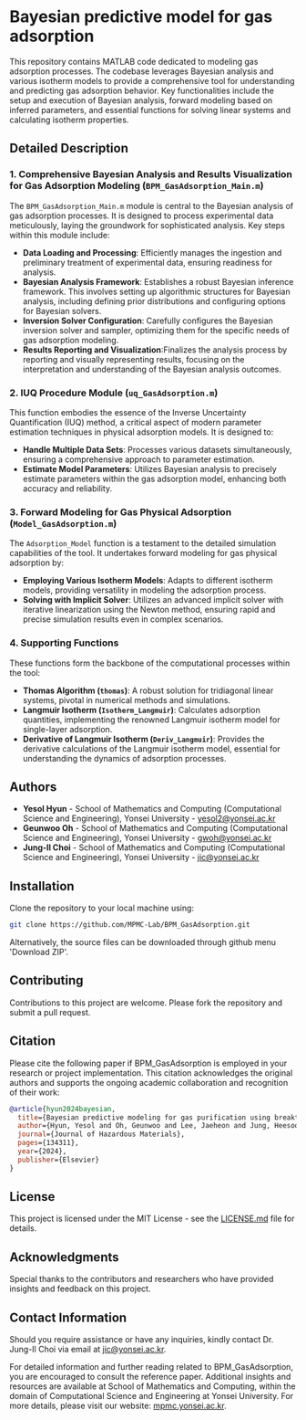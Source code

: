 # Bayesian predictive model for gas adsorption

This repository contains MATLAB code dedicated to modeling gas adsorption processes. The codebase leverages Bayesian analysis and various isotherm models to provide a comprehensive tool for understanding and predicting gas adsorption behavior. Key functionalities include the setup and execution of Bayesian analysis, forward modeling based on inferred parameters, and essential functions for solving linear systems and calculating isotherm properties.

## Detailed Description

### 1. Comprehensive Bayesian Analysis and Results Visualization for Gas Adsorption Modeling (`BPM_GasAdsorption_Main.m`)
The `BPM_GasAdsorption_Main.m` module is central to the Bayesian analysis of gas adsorption processes. It is designed to process experimental data meticulously, laying the groundwork for sophisticated analysis. Key steps within this module include:
- **Data Loading and Processing**: Efficiently manages the ingestion and preliminary treatment of experimental data, ensuring readiness for analysis.
- **Bayesian Analysis Framework**: Establishes a robust Bayesian inference framework. This involves setting up algorithmic structures for Bayesian analysis, including defining prior distributions and configuring options for Bayesian solvers.
- **Inversion Solver Configuration**: Carefully configures the Bayesian inversion solver and sampler, optimizing them for the specific needs of gas adsorption modeling.
- **Results Reporting and Visualization**:Finalizes the analysis process by reporting and visually representing results, focusing on the interpretation and understanding of the Bayesian analysis outcomes.

### 2. IUQ Procedure Module (`uq_GasAdsorption.m`)
This function embodies the essence of the Inverse Uncertainty Quantification (IUQ) method, a critical aspect of modern parameter estimation techniques in physical adsorption models. It is designed to:
- **Handle Multiple Data Sets**: Processes various datasets simultaneously, ensuring a comprehensive approach to parameter estimation.
- **Estimate Model Parameters**: Utilizes Bayesian analysis to precisely estimate parameters within the gas adsorption model, enhancing both accuracy and reliability.

### 3. Forward Modeling for Gas Physical Adsorption (`Model_GasAdsorption.m`)
The `Adsorption_Model` function is a testament to the detailed simulation capabilities of the tool. It undertakes forward modeling for gas physical adsorption by:
- **Employing Various Isotherm Models**: Adapts to different isotherm models, providing versatility in modeling the adsorption process.
- **Solving with Implicit Solver**: Utilizes an advanced implicit solver with iterative linearization using the Newton method, ensuring rapid and precise simulation results even in complex 
    scenarios.

### 4. Supporting Functions
These functions form the backbone of the computational processes within the tool:
- **Thomas Algorithm (`thomas`)**: A robust solution for tridiagonal linear systems, pivotal in numerical methods and simulations.
- **Langmuir Isotherm (`Isotherm_Langmuir`)**: Calculates adsorption quantities, implementing the renowned Langmuir isotherm model for single-layer adsorption.
- **Derivative of Langmuir Isotherm (`Deriv_Langmuir`)**: Provides the derivative calculations of the Langmuir isotherm model, essential for understanding the dynamics of adsorption processes.

## Authors

- **Yesol Hyun** - School of Mathematics and Computing (Computational Science and Engineering), Yonsei University - yesol2@yonsei.ac.kr
- **Geunwoo Oh** - School of Mathematics and Computing (Computational Science and Engineering), Yonsei University - gwoh@yonsei.ac.kr
- **Jung-Il Choi** - School of Mathematics and Computing (Computational Science and Engineering), Yonsei University - jic@yonsei.ac.kr


## Installation

Clone the repository to your local machine using:

```bash
git clone https://github.com/MPMC-Lab/BPM_GasAdsorption.git
```

Alternatively, the source files can be downloaded through github menu 'Download ZIP'.

## Contributing

Contributions to this project are welcome. Please fork the repository and submit a pull request.

## Citation
Please cite the following paper if BPM_GasAdsorption is employed in your research or project implementation. This citation acknowledges the original authors and supports the ongoing academic collaboration and recognition of their work:

```bibtex
@article{hyun2024bayesian,
  title={Bayesian predictive modeling for gas purification using breakthrough curves},
  author={Hyun, Yesol and Oh, Geunwoo and Lee, Jaeheon and Jung, Heesoo and Kim, Min-Kun and Choi, Jung-Il},
  journal={Journal of Hazardous Materials},
  pages={134311},
  year={2024},
  publisher={Elsevier}
}
```
## License

This project is licensed under the MIT License - see the [LICENSE.md](LICENSE.md) file for details.

## Acknowledgments

Special thanks to the contributors and researchers who have provided insights and feedback on this project.

## Contact Information

Should you require assistance or have any inquiries, kindly contact Dr. Jung-Il Choi via email at [jic@yonsei.ac.kr](mailto:jic@yonsei.ac.kr).

For detailed information and further reading related to BPM_GasAdsorption, you are encouraged to consult the reference paper. Additional insights and resources are available at School of Mathematics and Computing, within the domain of Computational Science and Engineering at Yonsei University. For more details, please visit our website: [mpmc.yonsei.ac.kr](http://mpmc.yonsei.ac.kr).

